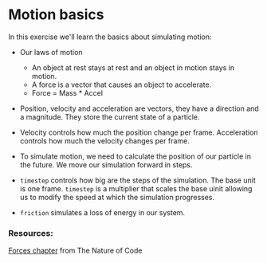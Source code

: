 # Motion basics

In this exercise we'll learn the basics about simulating motion:

- Our laws of motion
    - An object at rest stays at rest and an object in motion stays in motion.
    - A force is a vector that causes an object to accelerate.
    - Force = Mass * Accel 

- Position, velocity and acceleration are vectors, they have a direction and a magnitude. They store the current state of a particle.

- Velocity controls how much the position change per frame. Acceleration controls how much the velocity changes per frame.

- To simulate motion, we need to calculate the position of our particle in the future. We move our simulation forward in steps. 

- ```timestep``` controls how big are the steps of the simulation. The base unit is one frame. ``timestep`` is a multiplier that scales the base uinit allowing us to modify the speed at which the simulation progresses. 

- ```friction``` simulates a loss of energy in our system.


### Resources:

[Forces chapter](https://natureofcode.com/book/chapter-2-forces/) from The Nature of Code